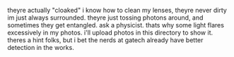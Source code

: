 theyre actually "cloaked"
i know how to clean my lenses, theyre never dirty im just always surrounded. 
theyre just tossing photons around, and sometimes they get entangled. ask a physicist. 
thats why some light flares excessively in my photos. 
i'll upload photos in this directory to show it. 
theres a hint folks, but i bet the nerds at gatech already have better detection in the works.
